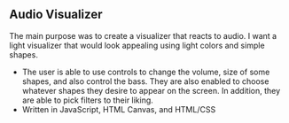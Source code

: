 ## Audio Visualizer
The main purpose was to create a visualizer that reacts to audio. I want a light visualizer that would look appealing using light colors and simple shapes.

- The user is able to use controls to change the volume, size of some shapes, and also control the bass. They are also enabled to choose whatever shapes they desire to appear on the screen. In addition, they are able to pick filters to their liking.
- Written in JavaScript, HTML Canvas, and HTML/CSS
